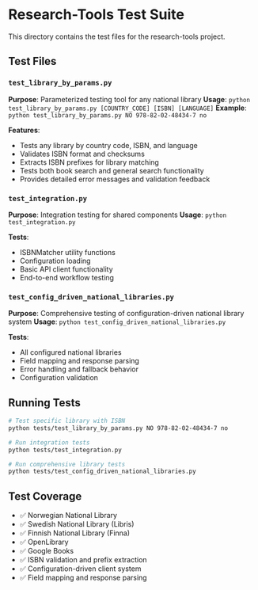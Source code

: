 # Research-Tools Test Suite

This directory contains the test files for the research-tools project.

## Test Files

### `test_library_by_params.py`
**Purpose**: Parameterized testing tool for any national library
**Usage**: `python test_library_by_params.py [COUNTRY_CODE] [ISBN] [LANGUAGE]`
**Example**: `python test_library_by_params.py NO 978-82-02-48434-7 no`

**Features**:
- Tests any library by country code, ISBN, and language
- Validates ISBN format and checksums
- Extracts ISBN prefixes for library matching
- Tests both book search and general search functionality
- Provides detailed error messages and validation feedback

### `test_integration.py`
**Purpose**: Integration testing for shared components
**Usage**: `python test_integration.py`

**Tests**:
- ISBNMatcher utility functions
- Configuration loading
- Basic API client functionality
- End-to-end workflow testing

### `test_config_driven_national_libraries.py`
**Purpose**: Comprehensive testing of configuration-driven national library system
**Usage**: `python test_config_driven_national_libraries.py`

**Tests**:
- All configured national libraries
- Field mapping and response parsing
- Error handling and fallback behavior
- Configuration validation

## Running Tests

```bash
# Test specific library with ISBN
python tests/test_library_by_params.py NO 978-82-02-48434-7 no

# Run integration tests
python tests/test_integration.py

# Run comprehensive library tests
python tests/test_config_driven_national_libraries.py
```

## Test Coverage

- ✅ Norwegian National Library
- ✅ Swedish National Library (Libris)
- ✅ Finnish National Library (Finna)
- ✅ OpenLibrary
- ✅ Google Books
- ✅ ISBN validation and prefix extraction
- ✅ Configuration-driven client system
- ✅ Field mapping and response parsing
